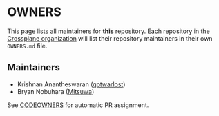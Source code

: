<!--
SPDX-FileCopyrightText: 2023 The Crossplane Authors <https://crossplane.io>

SPDX-License-Identifier: CC-BY-4.0
-->

# OWNERS

This page lists all maintainers for **this** repository. Each repository in the
[Crossplane organization](https://github.com/crossplane/) will list their
repository maintainers in their own `OWNERS.md` file.

## Maintainers

* Krishnan Anantheswaran ([gotwarlost](https://github.com/gotwarlost))
* Bryan Nobuhara ([Mitsuwa](https://github.com/Mitsuwa))

See [CODEOWNERS](./CODEOWNERS) for automatic PR assignment.
